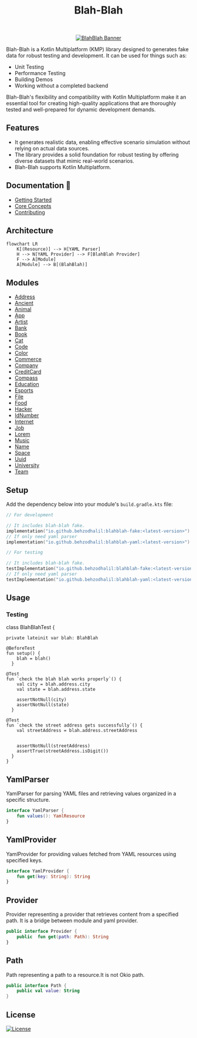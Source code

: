 <h1 align="center">Blah-Blah</h1></br>

<p align="center">
  <a href="https://github.com/getspherelabs/blahblah"><img  alt="BlahBlah Banner" src="https://github.com/getspherelabs/blahblah/blob/main/docs/imgs/banner_blah_blah.png?raw=true"/></a> <br>
</p>

Blah-Blah is a Kotlin Multiplatform (KMP) library designed to generates fake data for robust testing and development. It can be used for things such as:

- Unit Testing
- Performance Testing
- Building Demos
- Working without a completed backend

Blah-Blah's flexibility and compatibility with Kotlin Multiplatform make it an essential tool for creating high-quality applications that are thoroughly tested and well-prepared for dynamic development demands.

## Features

- It generates realistic data, enabling effective scenario simulation without relying on actual data sources.
- The library provides a solid foundation for robust testing by offering diverse datasets that mimic real-world scenarios.
- Blah-Blah supports Kotlin Multiplatform.

## Documentation 📖

- [Getting Started](https://getspherelabs.github.io/blahblah/guides/getting-started)
- [Core Concepts](https://getspherelabs.github.io/blahblah/guides/concepts)
- [Contributing](https://getspherelabs.github.io/blahblah/contribute/)

## Architecture

```mermaid
flowchart LR
    K[(Resource)] --> H[YAML Parser]
    H --> N[YAML Provider] --> F[BlahBlah Provider]
    F --> A[Module]
    A[Module] --> B[(BlahBlah)]
```

## Modules

- [Address](https://github.com/getspherelabs/blahblah/)
- [Ancient](https://github.com/getspherelabs/blahblah/)
- [Animal](https://github.com/getspherelabs/blahblah/)
- [App](https://github.com/getspherelabs/blahblah/)
- [Artist](https://github.com/getspherelabs/blahblah/)
- [Bank](https://github.com/getspherelabs/blahblah/)
- [Book](https://github.com/getspherelabs/blahblah/)
- [Cat](https://github.com/getspherelabs/blahblah/)
- [Code](https://github.com/getspherelabs/blahblah/)
- [Color](https://github.com/getspherelabs/blahblah/)
- [Commerce](https://github.com/getspherelabs/blahblah/)
- [Company](https://github.com/getspherelabs/blahblah/)
- [CreditCard](https://github.com/getspherelabs/blahblah/)
- [Compass](https://github.com/getspherelabs/blahblah/)
- [Education](https://github.com/getspherelabs/blahblah/)
- [Esports](https://github.com/getspherelabs/blahblah/)
- [File](https://github.com/getspherelabs/blahblah/)
- [Food](https://github.com/getspherelabs/blahblah/)
- [Hacker](https://github.com/getspherelabs/blahblah/)
- [IdNumber](https://github.com/getspherelabs/blahblah/)
- [Internet](https://github.com/getspherelabs/blahblah/)
- [Job](https://github.com/getspherelabs/blahblah/)
- [Lorem](https://github.com/getspherelabs/blahblah/)
- [Music](https://github.com/getspherelabs/blahblah/)
- [Name](https://github.com/getspherelabs/blahblah/)
- [Space](https://github.com/getspherelabs/blahblah/)
- [Uuid](https://github.com/getspherelabs/blahblah/)
- [University](https://github.com/getspherelabs/blahblah/)
- [Team](https://github.com/getspherelabs/blahblah/)


## Setup

Add the dependency below into your module's `build.gradle.kts` file:

```kt
// For development

// It includes blah-blah fake.
implementation("io.github.behzodhalil:blahblah-fake:<latest-version>")
// If only need yaml parser
implementation("io.github.behzodhalil:blahblah-yaml:<latest-version>")

// For testing

// It includes blah-blah fake.
testImplementation("io.github.behzodhalil:blahblah-fake:<latest-version>")
// If only need yaml parser
testImplementation("io.github.behzodhalil:blahblah-yaml:<latest-version>")

```
## Usage

### Testing

class BlahBlahTest {

    private lateinit var blah: BlahBlah

    @BeforeTest
    fun setup() {
        blah = blah()
      }

    @Test
    fun `check the blah blah works properly`() {
        val city = blah.address.city
        val state = blah.address.state

        assertNotNull(city)
        assertNotNull(state)
      }

    @Test
    fun `check the street address gets successfully`() {
        val streetAddress = blah.address.streetAddress


        assertNotNull(streetAddress)
        assertTrue(streetAddress.isDigit())
      } 
    }


## YamlParser

YamlParser for parsing YAML files and retrieving values organized in a specific structure.

```kt
interface YamlParser {
    fun values(): YamlResource
}

```
## YamlProvider

YamlProvider for providing values fetched from YAML resources using specified keys.

```kt
interface YamlProvider {
    fun get(key: String): String
}
```

## Provider

Provider representing a provider that retrieves content from a specified path. It is a bridge between module and yaml provider.

```kt
public interface Provider {
    public  fun get(path: Path): String
}

```
## Path

Path representing a path to a resource.It is not Okio path.

```kt
public interface Path {
    public val value: String
}

```

## License

[![License](https://img.shields.io/badge/License-MIT%202.0-blue.svg)](LICENSE.md)

